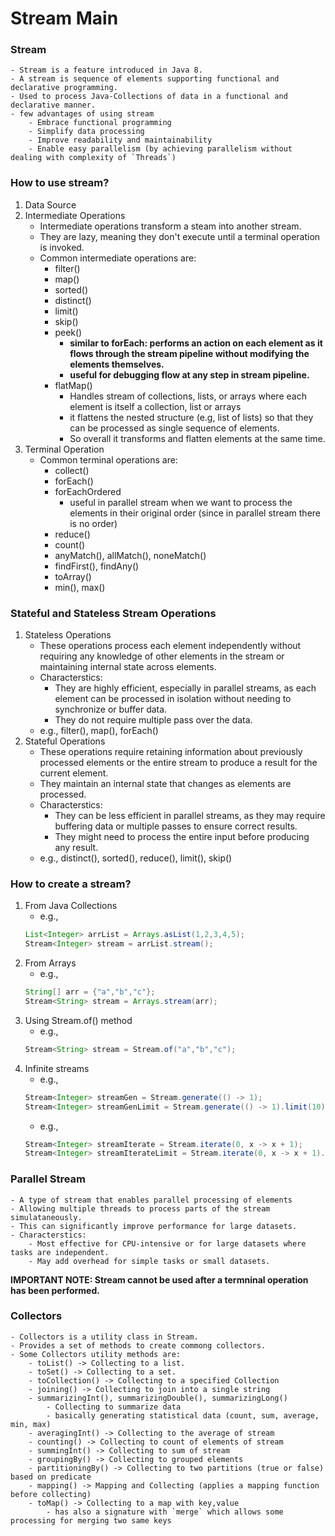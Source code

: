 # Stream Main

### Stream
    - Stream is a feature introduced in Java 8.
    - A stream is sequence of elements supporting functional and declarative programming.
    - Used to process Java-Collections of data in a functional and declarative manner.
    - few advantages of using stream
        - Embrace functional programming
        - Simplify data processing
        - Improve readability and maintainability
        - Enable easy parallelism (by achieving parallelism without dealing with complexity of `Threads`)

### How to use stream?
1. Data Source
2. Intermediate Operations
    - Intermediate operations transform a steam into another stream.
    - They are lazy, meaning they don't execute until a terminal operation is invoked.
    - Common intermediate operations are:
        - filter()
        - map()
        - sorted()
        - distinct()
        - limit()
        - skip()
        - peek()
            - **similar to forEach: performs an action on each element as it flows through the stream pipeline without modifying the elements themselves.**
            - **useful for debugging flow at any step in stream pipeline.**
        - flatMap()
            - Handles stream of collections, lists, or arrays where each element is itself a collection, list or arrays
            - it flattens the nested structure (e.g, list of lists) so that they can be processed as single sequence of elements.
            - So overall it transforms and flatten elements at the same time.
3. Terminal Operation
    - Common terminal operations are:
        - collect()
        - forEach()
        - forEachOrdered
            - useful in parallel stream when we want to process the elements in their original order (since in parallel stream there is no order)
        - reduce()
        - count()
        - anyMatch(), allMatch(), noneMatch()
        - findFirst(), findAny()
        - toArray()
        - min(), max()

### Stateful and Stateless Stream Operations
1. Stateless Operations
    - These operations process each element independently without requiring any knowledge of other elements in the stream or maintaining internal state across elements.
    - Characterstics:
        - They are highly efficient, especially in parallel streams, as each element can be processed in isolation without needing to synchronize or buffer data.
        - They do not require multiple pass over the data.
    - e.g., filter(), map(), forEach()
2. Stateful Operations
    - These operations require retaining information about previously processed elements or the entire stream to produce a result for the current element.
    - They maintain an internal state that changes as elements are processed.
    - Characterstics:
        - They can be less efficient in parallel streams, as they may require buffering data or multiple passes to ensure correct results.
        - They might need to process the entire input before producing any result.
    - e.g., distinct(), sorted(), reduce(), limit(), skip()

### How to create a stream?
1. From Java Collections
    - e.g.,
    ``` java
    List<Integer> arrList = Arrays.asList(1,2,3,4,5);
    Stream<Integer> stream = arrList.stream();
    ```
2. From Arrays
    - e.g.,
    ``` java
    String[] arr = {"a","b","c"};
    Stream<String> stream = Arrays.stream(arr);
    ```
3. Using Stream.of() method
    - e.g.,
    ``` java
    Stream<String> stream = Stream.of("a","b","c");
    ```
4. Infinite streams
    - e.g.,
    ``` java
    Stream<Integer> streamGen = Stream.generate(() -> 1);
    Stream<Integer> streamGenLimit = Stream.generate(() -> 1).limit(10);
    ```
    - e.g.,
    ``` java
    Stream<Integer> streamIterate = Stream.iterate(0, x -> x + 1);
    Stream<Integer> streamIterateLimit = Stream.iterate(0, x -> x + 1).limit(10);
    ```

### Parallel Stream
    - A type of stream that enables parallel processing of elements
    - Allowing multiple threads to process parts of the stream simulataneously.
    - This can significantly improve performance for large datasets.
    - Characterstics:
        - Most effective for CPU-intensive or for large datasets where tasks are independent.
        - May add overhead for simple tasks or small datasets.

**IMPORTANT NOTE: Stream cannot be used after a termninal operation has been performed.**

### Collectors
    - Collectors is a utility class in Stream.
    - Provides a set of methods to create commong collectors.
    - Some Collectors utility methods are:
        - toList() -> Collecting to a list.
        - toSet() -> Collecting to a set.
        - toCollection() -> Collecting to a specified Collection
        - joining() -> Collecting to join into a single string
        - summarizingInt(), summarizingDouble(), summarizingLong()
            - Collecting to summarize data
            - basically generating statistical data (count, sum, average, min, max)
        - averagingInt() -> Collecting to the average of stream
        - counting() -> Collecting to count of elements of stream
        - summingInt() -> Collecting to sum of stream
        - groupingBy() -> Collecting to grouped elements
        - partitioningBy() -> Collecting to two partitions (true or false) based on predicate
        - mapping() -> Mapping and Collecting (applies a mapping function before collecting)
        - toMap() -> Collecting to a map with key,value
            - has also a signature with `merge` which allows some processing for merging two same keys